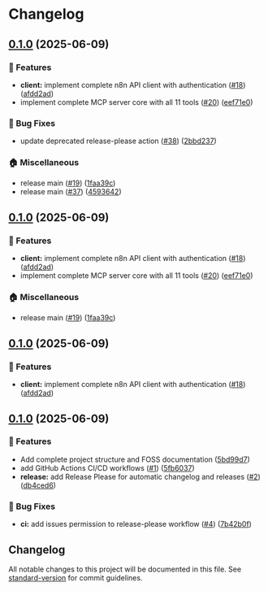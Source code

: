 # Changelog

## [0.1.0](https://github.com/ddnetters/conductor/compare/n8n-mcp-server@v0.1.0...n8n-mcp-server@v0.1.0) (2025-06-09)


### 🚀 Features

* **client:** implement complete n8n API client with authentication ([#18](https://github.com/ddnetters/conductor/issues/18)) ([afdd2ad](https://github.com/ddnetters/conductor/commit/afdd2ad8b9729d56c9336072b8077a8616904236))
* implement complete MCP server core with all 11 tools ([#20](https://github.com/ddnetters/conductor/issues/20)) ([eef71e0](https://github.com/ddnetters/conductor/commit/eef71e070d4df1817c90092e6bd7370208909492))


### 🐛 Bug Fixes

* update deprecated release-please action ([#38](https://github.com/ddnetters/conductor/issues/38)) ([2bbd237](https://github.com/ddnetters/conductor/commit/2bbd237c46c88765b0a740043afab9fec2cd26e2))


### 🏠 Miscellaneous

* release main ([#19](https://github.com/ddnetters/conductor/issues/19)) ([1faa39c](https://github.com/ddnetters/conductor/commit/1faa39c6f12b2ef6006fbdac326bcd427f0a78c8))
* release main ([#37](https://github.com/ddnetters/conductor/issues/37)) ([4593642](https://github.com/ddnetters/conductor/commit/45936421e17e9061da62a9939ad220ced0517ed3))

## [0.1.0](https://github.com/ddnetters/conductor/compare/n8n-mcp-server@v0.1.0...n8n-mcp-server@v0.1.0) (2025-06-09)


### 🚀 Features

* **client:** implement complete n8n API client with authentication ([#18](https://github.com/ddnetters/conductor/issues/18)) ([afdd2ad](https://github.com/ddnetters/conductor/commit/afdd2ad8b9729d56c9336072b8077a8616904236))
* implement complete MCP server core with all 11 tools ([#20](https://github.com/ddnetters/conductor/issues/20)) ([eef71e0](https://github.com/ddnetters/conductor/commit/eef71e070d4df1817c90092e6bd7370208909492))


### 🏠 Miscellaneous

* release main ([#19](https://github.com/ddnetters/conductor/issues/19)) ([1faa39c](https://github.com/ddnetters/conductor/commit/1faa39c6f12b2ef6006fbdac326bcd427f0a78c8))

## [0.1.0](https://github.com/ddnetters/n8n-mcp-server/compare/n8n-mcp-server@v0.1.0...n8n-mcp-server@v0.1.0) (2025-06-09)


### 🚀 Features

* **client:** implement complete n8n API client with authentication ([#18](https://github.com/ddnetters/n8n-mcp-server/issues/18)) ([afdd2ad](https://github.com/ddnetters/n8n-mcp-server/commit/afdd2ad8b9729d56c9336072b8077a8616904236))

## [0.1.0](https://github.com/ddnetters/n8n-mcp-server/compare/n8n-mcp-server-v0.1.0...n8n-mcp-server@v0.1.0) (2025-06-09)


### 🚀 Features

* Add complete project structure and FOSS documentation ([5bd99d7](https://github.com/ddnetters/n8n-mcp-server/commit/5bd99d743fec45520d3bcdfc9386b9779a3175b5))
* add GitHub Actions CI/CD workflows ([#1](https://github.com/ddnetters/n8n-mcp-server/issues/1)) ([5fb6037](https://github.com/ddnetters/n8n-mcp-server/commit/5fb6037dc29e54fba05be310ba5fb73a6e0df7b7))
* **release:** add Release Please for automatic changelog and releases ([#2](https://github.com/ddnetters/n8n-mcp-server/issues/2)) ([db4ced6](https://github.com/ddnetters/n8n-mcp-server/commit/db4ced6a8e80fa61c0dcfa6451f0264ec5494325))


### 🐛 Bug Fixes

* **ci:** add issues permission to release-please workflow ([#4](https://github.com/ddnetters/n8n-mcp-server/issues/4)) ([7b42b0f](https://github.com/ddnetters/n8n-mcp-server/commit/7b42b0fe8aa9fccab8b9a00692a1c1ae5be3e24d))

## Changelog

All notable changes to this project will be documented in this file. See [standard-version](https://github.com/conventional-changelog/standard-version) for commit guidelines.
